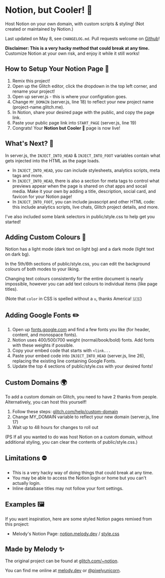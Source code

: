# Notion, but Cooler! 🌈

Host Notion on your own domain, with custom scripts & styling! (Not created or maintained by Notion.)

Last updated on May 8, see `CHANGELOG.md`. Pull requests welcome on [Github](https://github.com/pixelyunicorn/notion-but-cooler)!

**Disclaimer: This is a very hacky method that could break at any time.** Customize Notion at your own risk, and enjoy it while it still works!

## How to Setup Your Notion Page 👋

1. Remix this project!
1. Open up the Glitch editor, click the dropdown in the top left corner, and rename your project!
1. Open up server.js - this is where your configration goes.
1. Change `MY_DOMAIN` (server.js, line 18) to reflect your new project name (project-name.glitch.me).
1. In Notion, share your desired page with the public, and copy the page link.
1. Paste your public page link into `START_PAGE` (server.js, line 19)
1. Congrats! Your **Notion but Cooler 🌈** page is now live!

## What's Next? 🤔

In server.js, the `INJECT_INTO_HEAD` & `INJECT_INTO_FOOT` variables contain what gets injected into the HTML as the page loads.

- In `INJECT_INTO_HEAD`, you can include stylesheets, analytics scripts, meta tags and more.
- In `INJECT_INTO_HEAD`, there is also a section for meta tags to control what previews appear when the page is shared on chat apps and socail media. Make it your own by adding a title, description, social card, and favicon for your Notion page!
- In `INJECT_INTO_FOOT`, you can include javascript and other HTML code: this include analytics scripts, live chats, Glitch project details, and more.

I've also included some blank selectors in public/style.css to help get you started!

## Adding Custom Colours 🎨

Notion has a light mode (dark text on light bg) and a dark mode (light text on dark bg).

In the 5th/6th sections of public/style.css, you can edit the background colours of both modes to your liking.

Changing text colours consistently for the entire document is nearly impossible, however you can add text colours to individual items (like page titles).

(Note that `color` in CSS is spelled without a `u`, thanks America! 🇺🇸)

## Adding Google Fonts ✏️

1. Open up [fonts.google.com](https://fonts.google.com) and find a few fonts you like (for header, content, and monospace fonts).
1. Notion uses 400/500/700 weight (normal/book/bold) fonts. Add fonts with these weights if possible.
1. Copy your embed code that starts with `<link...`
1. Paste your embed code into `INJECT_INTO_HEAD` (server.js, line 26), replacing the existing line containing Google Fonts.
1. Update the top 4 sections of public/style.css with your desired fonts!

## Custom Domains 🌍

To add a custom domain on Glitch, you need to have 2 thanks from people. Alternatively, you can host this yourself!

1. Follow these steps: [glitch.com/help/custom-domain](https://glitch.com/help/custom-domain/)
1. Change MY_DOMAIN variable to reflect your new domain (server.js, line 17)
1. Wait up to 48 hours for changes to roll out

(PS If all you wanted to do was host Notion on a custom domain, without additional styling, you can clear the contents of public/style.css.)

## Limitations ⛔️

- This is a very hacky way of doing things that could break at any time.
- You may be able to access the Notion login or home but you can't actually login.
- Inline database titles may not follow your font settings.

## Examples 🖼

If you want inspiration, here are some styled Notion pages remixed from this project:

- Melody's Notion Page: [notion.melody.dev](https://notion.melody.dev) / [style.css](https://glitch.com/edit/#!/melody-notion?path=public%2Fstyle.css)

## Made by Melody ✨

The original project can be found at [glitch.com/~notion](https://glitch.com/~notion).

You can find me online at [melody.dev](https://melody.dev) or [@pixelyunicorn](https://twitter.com/pixelyunicorn).
